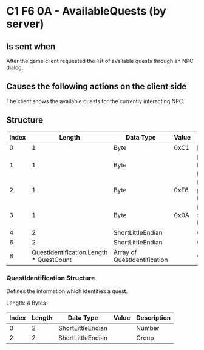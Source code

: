 # C1 F6 0A - AvailableQuests (by server)

## Is sent when

After the game client requested the list of available quests through an NPC dialog.

## Causes the following actions on the client side

The client shows the available quests for the currently interacting NPC.

## Structure

| Index | Length | Data Type | Value | Description |
|-------|--------|-----------|-------|-------------|
| 0 | 1 |   Byte   | 0xC1  | [Packet type](PacketTypes.md) |
| 1 | 1 |    Byte   |      | Packet header - length of the packet |
| 2 | 1 |    Byte   | 0xF6  | Packet header - packet type identifier |
| 3 | 1 |    Byte   | 0x0A  | Packet header - sub packet type identifier |
| 4 | 2 | ShortLittleEndian |  | QuestNpcNumber |
| 6 | 2 | ShortLittleEndian |  | QuestCount |
| 8 | QuestIdentification.Length * QuestCount | Array of QuestIdentification |  | Quests |

### QuestIdentification Structure

Defines the information which identifies a quest.

Length: 4 Bytes

| Index | Length | Data Type | Value | Description |
|-------|--------|-----------|-------|-------------|
| 0 | 2 | ShortLittleEndian |  | Number |
| 2 | 2 | ShortLittleEndian |  | Group |